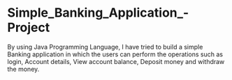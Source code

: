 # Simple_Banking_Application_-Project

By using Java Programming Language, I have tried to build a simple Banking application in which the users can perform the operations such as login, Account details, View account balance, Deposit money
and withdraw the money.

